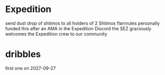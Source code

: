 # Expedition
send dust drop of shitmos to all holders of 2 Shitmos
flarnrules personally funded this after an AMA in the Expedition Discord
the SEZ graciously welcomes the Expedition crew to our community

# dribbles
first one on 2027-09-27
